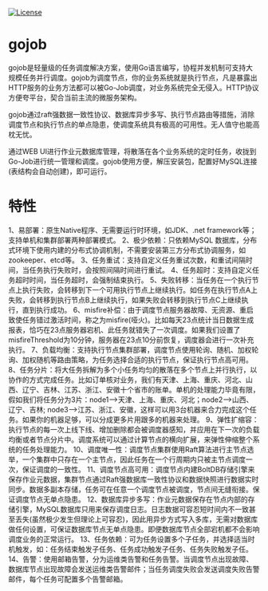 
[![License](https://img.shields.io/badge/license-Apache%202-4EB1BA.svg)](https://www.apache.org/licenses/LICENSE-2.0.html)

# gojob

gojob是轻量级的任务调度解决方案，使用Go语言编写，协程并发机制可支持大规模任务并行调度。gojob为调度节点，你的业务系统就是执行节点，凡是暴露出HTTP服务的业务方法都可以被Go-Job调度，对业务系统完全无侵入。HTTP协议方便夸平台，契合当前主流的微服务架构。

gojob通过raft强数据一致性协议、数据库异步多写、执行节点路由等措施，消除调度节点和执行节点的单点隐患，使调度系统具有极高的可用性。无人值守也能高枕无忧。

通过WEB UI进行作业元数据库管理，将散落在各个业务系统的定时任务，收拢到Go-Job进行统一管理和调度。gojob使用方便，解压安装包，配置好MySQL连接(表结构会自动创建)，即可运行。

# 特性

1、易部署：原生Native程序、无需要运行时环境，如JDK、.net framework等；支持单机和集群部署两种部署模式。
2、极少依赖：只依赖MySQL 数据库，分布式环境下使用内建的分布式协调机制，不需要安装第三方分布式协调服务，如zookeeper、etcd等。
3、任务重试：支持自定义任务重试次数，和重试间隔时间，当任务执行失败时，会按照间隔时间进行重试。
4、任务超时：支持自定义任务超时时间，当任务超时，会强制结束执行。
5、失败转移：当任务在一个执行节点上执行失败，会转移到下一个可用执行节点上继续执行。如任务在执行节点A上失败，会转移到执行节点B上继续执行，如果失败会转移到执行节点C上继续执行，直到执行成功。
6、misfire补偿：由于调度节点服务器故障、无资源、重启致使任务错过激活时间，称之为misfire(哑火)。比如每天23点统计当日数据生成报表，恰巧在23点服务器宕机、此任务就错失了一次调度。如果我们设置了misfireThreshold为10分钟，服务器在23点10分前恢复，调度器会进行一次补充执行。
7、负载均衡：支持执行节点集群部署，调度节点使用轮询、随机、加权轮询、加权随机等路由策略，为任务选择合适的执行节点，保证执行节点高可用。
8、任务分片：将大任务拆解为多个小任务均匀的散落在多个节点上并行执行，以协作的方式完成任务。比如订单核对业务，我们有天津、上海、重庆、河北、山西、辽宁、吉林、江苏、浙江、安徽十个省市的账单。单机的处理能力毕竟有限，假如我们将任务分为3片：node1-->天津、上海、重庆、河北；node2-->山西、辽宁、吉林; node3-->江苏、浙江、安徽，这样可以用3台机器来合力完成这个任务。如果你的机器足够，可以分成更多片用跟多的机器来处理。
9、弹性扩缩容：执行节点的每一次上线下线、增加删除都会被调度器感知，并应用在下一次的负载均衡或者节点分片中。调度系统可以通过计算节点的横向扩展，来弹性伸缩整个系统的任务处理能力。
10、调度唯一性：调度节点集群使用Raft算法进行主节点选举，一个集群中只存在一个主节点，因此任务在一个行周期内只被主节点调度一次，保证调度的一致性。
11、调度节点高可用：调度节点内建BoltDB存储引擎来保存作业元数据，集群节点通过Raft强数据库一致性协议和数据快照进行数据实时同步。数据多副本存储，任务可在任意一个调度节点被调度，节点间无缝衔接。保证调度节点无单点隐患。
12、数据库异步多写：作业元数据保存在节点内部的存储引擎，MySQL数据库只用来保存调度日志。日志数据可容忍短时间内不一致甚至丢失(虽然极少发生但理论上可容忍)，因此用异步方式写入多库，无需对数据库做任何设置，可保证数据库节点无单点隐患。即便数据库节点全部宕机都不会影响调度业务的正常运行。
13、任务依赖：可为任务设置多个子任务，并选择适当时机触发，如：任务结束触发子任务、任务成功触发子任务、任务失败触发子任。
14、告警：使用邮箱告警，分为运维类告警和任务告警。当调度节点出现故障、数据库节点出现故障会发送运维类告警邮件；当任务调度失败会发送调度失败告警邮件，每个任务可配置多个告警邮箱。
